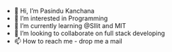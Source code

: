 - 👋 Hi, I’m Pasindu Kanchana
- 👀 I’m interested in Programming
- 🌱 I’m currently learning @Sllit and MIT
- 💞️ I’m looking to collaborate on full stack developing
- 📫 How to reach me - drop me a mail

<!---
PK98Git/PK98Git is a ✨ special ✨ repository because its `README.md` (this file) appears on your GitHub profile.
You can click the Preview link to take a look at your changes.
--->
